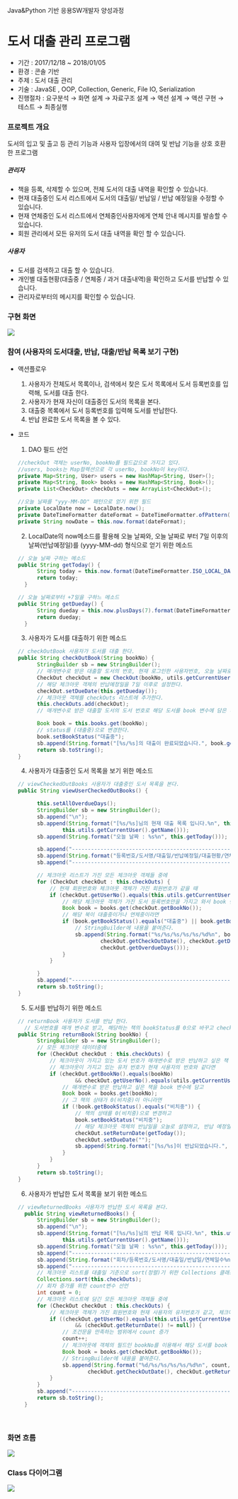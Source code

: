 Java&Python 기반 응용SW개발자 양성과정

# 도서 대출 관리 프로그램

* 기간 : 2017/12/18 ~ 2018/01/05
* 환경 : 콘솔 기반
* 주제 : 도서 대출 관리
* 기술 : JavaSE , OOP, Collection, Generic, File IO, Serialization
* 진행절차 : 요구분석 → 화면 설계 → 자료구조 설계 → 액션 설계 → 액션 구현 → 테스트 → 최종실행


### 프로젝트 개요

도서의 입고 및 출고 등 관리 기능과 사용자 입장에서의 대여 및 반납 기능을 상호 호환한 프로그램

##### 관리자

* 책을 등록, 삭제할 수 있으며, 전체 도서의 대출 내역을 확인할 수 있습니다.
* 현재 대출중인 도서 리스트에서 도서의 대출일/ 반납일 / 반납 예정일을 수정할 수 있습니다.
* 현재 연체중인 도서 리스트에서 연체중인사용자에게 연체 안내 메시지를 발송할 수 있습니다.
* 회원 관리에서 모든 유저의 도서 대출 내역을 확인 할 수 있습니다.

##### 사용자

*  도서를 검색하고 대출 할 수 있습니다.
*  개인별 대출현황(대출중 / 연체중 / 과거 대출내역)을 확인하고 도서를 반납할 수 있습니다.
*  관리자로부터의 메시지를 확인할 수 있습니다.

### 구현 화면
![](/result.gif)

### 참여 (사용자의 도서대출, 반납, 대출/반납 목록 보기 구현)

* 액션플로우

  1. 사용자가 전체도서 목록이나, 검색에서 찾은 도서 목록에서 도서 등록번호를 입력해, 도서를 대출 한다. 
  2. 사용자가 현재 자신이 대출중인 도서의 목록을 본다.
  3. 대출중 목록에서 도서 등록번호를 입력해 도서를 반납한다. 
  4.  반납 완료한 도서 목록을 볼 수 있다. 

* 코드 

  1. DAO 필드 선언

  ~~~java
  //checkOut 객체는 userNo, bookNo를 필드값으로 가지고 있다. 
  //users, books는 Map컬렉션으로 각 userNo, bookNo이 key이다.  
  private Map<String, User> users = new HashMap<String, User>();
  private Map<String, Book> books = new HashMap<String, Book>();
  private List<CheckOut> checkOuts = new ArrayList<CheckOut>();

  //오늘 날짜를 "yyy-MM-DD" 패턴으로 얻기 위한 필드
  private LocalDate now = LocalDate.now();
  private DateTimeFormatter dateFormat = DateTimeFormatter.ofPattern("yyyy-MM-dd");
  private String nowDate = this.now.format(dateFormat);
  ~~~

  2. LocalDate의 now메소드를 활용해 오늘 날짜와, 오늘 날짜로 부터 7일 이후의 날짜(반납예정일)를 (yyyy-MM-dd) 형식으로 얻기 위한 메소드

  ~~~java
  // 오늘 날짜 구하는 메소드
  public String getToday() {
  		String today = this.now.format(DateTimeFormatter.ISO_LOCAL_DATE).toString();
  		return today;
  	}

  // 오늘 날짜로부터 +7일을 구하느 메소드
  public String getDueday() {
  		String dueday = this.now.plusDays(7).format(DateTimeFormatter.ISO_LOCAL_DATE).toString();
  		return dueday;
  	}
  ~~~

  3. 사용자가 도서를 대출하기 위한 메소드

  ~~~java
  // checkOutBook 사용자가 도서를 대출 한다.
  public String checkOutBook(String bookNo) {
  		StringBuilder sb = new StringBuilder();
  		// 매개변수로 받은 대출할 도서의 번호, 현재 로그인한 사용자번호, 오늘 날짜로 체크아웃 객체를 만든다.
  		CheckOut checkOut = new CheckOut(bookNo, utils.getCurrentUser().getUserNo(), this.getToday());
  		// 해당 체크아웃 객체의 반납예정일을 7일 이후로 설정한다.
  		checkOut.setDueDate(this.getDueday());
  		// 체크아웃 객체를 checkOuts 리스트에 추가한다.
  		this.checkOuts.add(checkOut);
  		// 매개변수로 받은 대출할 도서의 도서 번호로 해당 도서를 book 변수에 담은 다음

  		Book book = this.books.get(bookNo);
  		// status를 (대출중)으로 변경한다.
  		book.setBookStatus("대출중");
  		sb.append(String.format("[%s/%s]의 대출이 완료되었습니다.", book.getBookNo(), book.getBookTitle()));
  		return sb.toString();
  }
  ~~~

  4. 사용자가 대출중인 도서 목록을 보기 위한 메소드

  ~~~java
  // viewCheckedOutBooks 사용자가 대출중인 도서 목록을 본다.
  public String viewUserCheckedOutBooks() {

  		this.setAllOverdueDays();
  		StringBuilder sb = new StringBuilder();
  		sb.append("\n");
  		sb.append(String.format("[%s/%s]님의 현재 대출 목록 입니다.%n", this.utils.getCurrentUser().getUserNo(),
  				this.utils.getCurrentUser().getName()));
  		sb.append(String.format("오늘 날짜 : %s%n", this.getToday()));

  		sb.append("---------------------------------------------------------------------------------------\n");
  		sb.append(String.format("등록번호/도서명/대출일/반납예정일/대출현황/연체일수%n"));
  		sb.append("---------------------------------------------------------------------------------------\n");

  		// 체크아웃 리스트가 가진 모든 체크아웃 객체들 중에
  		for (CheckOut checkOut : this.checkOuts) {
  			// 현재 회원번호와 체크아웃 객체가 가진 회원번호가 같을 때
  			if (checkOut.getUserNo().equals(this.utils.getCurrentUser().getUserNo())) {
  				// 해당 체크아웃 객체가 가진 도서 등록번호만을 가지고 와서 book 변수에 담고
  				Book book = books.get(checkOut.getBookNo());
  				// 해당 북이 대출중이거나 연체중이라면
  				if (book.getBookStatus().equals("대출중") || book.getBookStatus().equals("연체중")) {
  					// StringBuilder에 내용을 붙여준다.
  					sb.append(String.format("%s/%s/%s/%s/%s/%d%n", book.getBookNo(), book.getBookTitle(),
  							checkOut.getCheckOutDate(), checkOut.getDueDate(), book.getBookStatus(),
  							checkOut.getOverdueDays()));
  				}
  			}

  		}
  		sb.append("---------------------------------------------------------------------------------------");
  		return sb.toString();
  }
  ~~~

  5. 도서를 반납하기 위한 메소드

  ~~~java
  // returnBook 사용자가 도서를 반납 한다.
  	// 도서번호를 매개 변수로 받고, 해당하는 책의 bookStatus를 0으로 바꾸고 checkOUt데이터의 반납일을 오늘로 만들어주면 됨.
  public String returnBook(String bookNo) {
  		StringBuilder sb = new StringBuilder();
  		// 모든 체크아웃 데이터중에
  		for (CheckOut checkOut : this.checkOuts) {
  			// 체크아웃이 가지고 있는 도서 번호가 매개변수로 받은 반납하고 싶은 책 넘버와 같을 때&&
  			// 체크아웃이 가지고 있는 유저 번호가 현재 사용자의 번호와 같다면
  			if (checkOut.getBookNo().equals(bookNo)
  					&& checkOut.getUserNo().equals(utils.getCurrentUser().getUserNo())) {
  				// 매개변수로 받은 반납하고 싶은 책을 book 변수에 담고
  				Book book = books.get(bookNo);
  				// 그 책의 상태가 0(비치중)이 아니라면
  				if (!book.getBookStatus().equals("비치중")) {
  					// 책의 상태를 0(비치중)으로 변경하고
  					book.setBookStatus("비치중");
  					// 해당 체크아웃 객체의 반납일을 오늘로 설정하고, 반납 예정일을 ""로 변경
  					checkOut.setReturnDate(getToday());
  					checkOut.setDueDate("");
  					sb.append(String.format("[%s/%s]이 반납되었습니다.", book.getBookNo(), book.getBookTitle()));
  				}
  			}
  		}
  		return sb.toString();
  }
  ~~~

  6. 사용자가 반납한 도서 목록을 보기 위한 메소드

  ~~~java
  // viewReturnedBooks 사용자가 반납한 도서 목록을 본다.
  	public String viewReturnedBooks() {
  		StringBuilder sb = new StringBuilder();
  		sb.append("\n");
  		sb.append(String.format("[%s/%s]님의 반납 목록 입니다.%n", this.utils.getCurrentUser().getUserNo(),
  				this.utils.getCurrentUser().getName()));
  		sb.append(String.format("오늘 날짜 : %s%n", this.getToday()));
  		sb.append("---------------------------------------------------------------------------------------\n");
  		sb.append(String.format("회차/등록번호/도서명/대출일/반납일/연체일수%n"));
  		sb.append("---------------------------------------------------------------------------------------\n");
  		// 체크아웃 리스트를 대출일 기준으로 sort(정렬)기 위한 Collections 클래스의 sort메소드 사용
  		Collections.sort(this.checkOuts);
  		// 회차 증가를 위한 count변수 선언
  		int count = 0;
  		// 체크아웃 리스트에 담긴 모든 체크아웃 객체들 중에
  		for (CheckOut checkOut : this.checkOuts) {
  			// 체크아웃 객체가 가진 회원번호와 현재 사용자의 유저번호가 같고, 체크아웃 객체의 반납일이 Null이 아닐때
  			if ((checkOut.getUserNo().equals(this.utils.getCurrentUser().getUserNo()))
  					&& (checkOut.getReturnDate() != null)) {
  				// 조건문을 만족하는 범위에서 count 증가
  				count++;
  				// 체크아웃에 객체의 필드인 bookNo를 이용해서 해당 도서를 book 변수에 담고
  				Book book = books.get(checkOut.getBookNo());
  				// StringBuilder에 내용을 붙여준다.
  				sb.append(String.format("%d/%s/%s/%s/%s/%d%n", count, book.getBookNo(), book.getBookTitle(),
  						checkOut.getCheckOutDate(), checkOut.getReturnDate(), checkOut.getOverdueDays()));
  			}
  		}
  		sb.append("---------------------------------------------------------------------------------------\n");
  		return sb.toString();
  	}
  ~~~

  ​

### 화면 흐름

![](/flow.png)

### Class 다이어그램

![](/class.png)